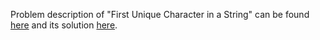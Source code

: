 Problem description of "First Unique Character in a String" can be found [here](https://leetcode.com/problems/first-unique-character-in-a-string/description/) and its solution [here](https://github.com/aurimas13/LeetCode-HR-MAANG/blob/main/LeetCode/Python%20Solutions/First%20Missing%20Positive/first.py).